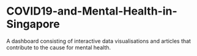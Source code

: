 # COVID19-and-Mental-Health-in-Singapore
A dashboard consisting of interactive data visualisations and articles that contribute to the cause for mental health.

